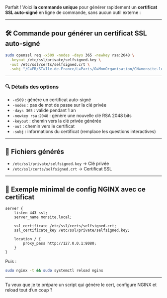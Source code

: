 Parfait ! Voici **la commande unique** pour générer rapidement un **certificat SSL auto-signé** en ligne de commande, sans aucun outil externe :

---

## 🛠 Commande pour générer un certificat SSL auto-signé

```bash
sudo openssl req -x509 -nodes -days 365 -newkey rsa:2048 \
  -keyout /etc/ssl/private/selfsigned.key \
  -out /etc/ssl/certs/selfsigned.crt \
  -subj "/C=FR/ST=Ile-de-France/L=Paris/O=MonOrganisation/CN=monsite.local"
```

---

### 🔍 Détails des options

- `-x509` : génère un certificat auto-signé
- `-nodes` : pas de mot de passe sur la clé privée
- `-days 365` : valide pendant 1 an
- `-newkey rsa:2048` : génère une nouvelle clé RSA 2048 bits
- `-keyout` : chemin vers la clé privée générée
- `-out` : chemin vers le certificat
- `-subj` : informations du certificat (remplace les questions interactives)

---

## 📂 Fichiers générés

- `/etc/ssl/private/selfsigned.key` → Clé privée
- `/etc/ssl/certs/selfsigned.crt` → Certificat SSL

---

## 🔗 Exemple minimal de config NGINX avec ce certificat

```nginx
server {
    listen 443 ssl;
    server_name monsite.local;

    ssl_certificate /etc/ssl/certs/selfsigned.crt;
    ssl_certificate_key /etc/ssl/private/selfsigned.key;

    location / {
        proxy_pass http://127.0.0.1:8080;
    }
}
```

Puis :

```bash
sudo nginx -t && sudo systemctl reload nginx
```

---

Tu veux que je te prépare un script qui génère le cert, configure NGINX et reload tout d’un coup ?